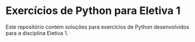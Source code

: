# Exercícios de Python para Eletiva 1

Este repositório contém soluções para exercícios de Python desenvolvidos para a disciplina Eletiva 1.